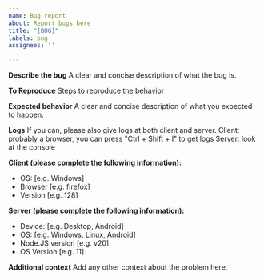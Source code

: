 ```yaml
---
name: Bug report
about: Report bugs here
title: "[BUG]"
labels: bug
assignees: ''

---
```


**Describe the bug**
A clear and concise description of what the bug is.

**To Reproduce**
Steps to reproduce the behavior

**Expected behavior**
A clear and concise description of what you expected to happen.

**Logs**
If you can, please also give logs at both client and server.
Client: probably a browser, you can press "Ctrl + Shift + I" to get logs
Server: look at the console

**Client (please complete the following information):**
 - OS: [e.g. Windows]
 - Browser [e.g. firefox]
 - Version [e.g. 128]

**Server (please complete the following information):**
 - Device: [e.g. Desktop, Android]
 - OS: [e.g. Windows, Linux, Android]
 - Node.JS version [e.g. v20]
 - OS Version [e.g. 11]

**Additional context**
Add any other context about the problem here.
